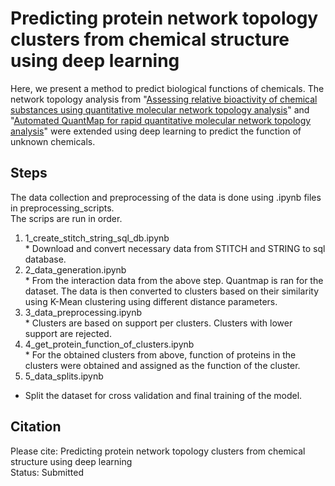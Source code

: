 # Predicting protein network topology clusters from chemical structure using deep learning


Here, we present a method to predict biological functions of chemicals. The network topology analysis from "[Assessing relative bioactivity of chemical substances using quantitative molecular network topology analysis](https://pubmed.ncbi.nlm.nih.gov/22482822/)" and "[Automated QuantMap for rapid quantitative molecular network topology analysis](https://pubmed.ncbi.nlm.nih.gov/23828784/)" were extended using deep learning to predict the function of unknown chemicals. 



## Steps  
  
The data collection and preprocessing of the data is done using .ipynb files in preprocessing_scripts. <br>
The scrips are run in order.
1. 1_create_stitch_string_sql_db.ipynb <br>
<space><space>*<space><space> Download and convert necessary data from STITCH and STRING to sql database. <br>
2. 2_data_generation.ipynb <br>
<space><space>*<space><space> From the interaction data from the above step. Quantmap is ran for the dataset. The data is then converted to clusters based on their similarity using K-Mean clustering using different distance parameters.<br>
3. 3_data_preprocessing.ipynb <br>
<space><space>*<space><space> Clusters are based on support per clusters. Clusters with lower support are rejected. <br>
4. 4_get_protein_function_of_clusters.ipynb <br>
<space><space>*<space><space> For the obtained clusters from above, function of proteins in the clusters were obtained and assigned as the function of the cluster. <br>
6. 5_data_splits.ipynb <br>
  * Split the dataset for cross validation and final training of the model.

  
## Citation
  
  
Please cite: Predicting protein network topology clusters from chemical structure using deep learning  
Status: Submitted  
